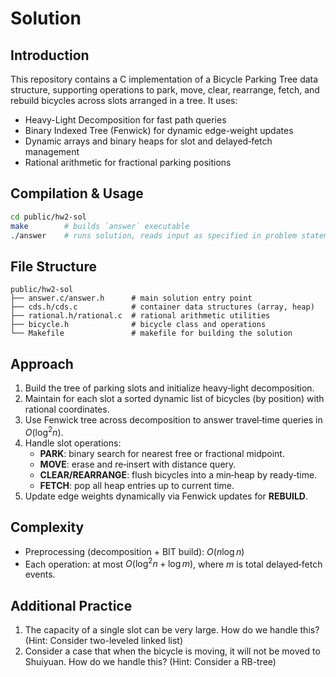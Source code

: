 # Solution

## Introduction
This repository contains a C implementation of a Bicycle Parking Tree data structure, supporting operations to park, move, clear, rearrange, fetch, and rebuild bicycles across slots arranged in a tree. It uses:
- Heavy-Light Decomposition for fast path queries
- Binary Indexed Tree (Fenwick) for dynamic edge-weight updates
- Dynamic arrays and binary heaps for slot and delayed‐fetch management
- Rational arithmetic for fractional parking positions

## Compilation & Usage
```bash
cd public/hw2-sol
make        # builds `answer` executable
./answer    # runs solution, reads input as specified in problem statement
```

## File Structure
```
public/hw2-sol
├── answer.c/answer.h      # main solution entry point
├── cds.h/cds.c            # container data structures (array, heap)
├── rational.h/rational.c  # rational arithmetic utilities
├── bicycle.h              # bicycle class and operations
└── Makefile               # makefile for building the solution
```

## Approach
1. Build the tree of parking slots and initialize heavy‐light decomposition.
2. Maintain for each slot a sorted dynamic list of bicycles (by position) with rational coordinates.
3. Use Fenwick tree across decomposition to answer travel‐time queries in $O(\log^2 n)$.
4. Handle slot operations:
   - **PARK**: binary search for nearest free or fractional midpoint.
   - **MOVE**: erase and re‐insert with distance query.
   - **CLEAR/REARRANGE**: flush bicycles into a min‐heap by ready‐time.
   - **FETCH**: pop all heap entries up to current time.
5. Update edge weights dynamically via Fenwick updates for **REBUILD**.

## Complexity
- Preprocessing (decomposition + BIT build): $O(n \log n)$
- Each operation: at most $O(\log^2 n + \log m)$, where $m$ is total delayed‐fetch events.

## Additional Practice

1. The capacity of a single slot can be very large. How do we handle this? (Hint: Consider two-leveled linked list)
2. Consider a case that when the bicycle is moving, it will not be moved to Shuiyuan. How do we handle this? (Hint: Consider a RB-tree)
